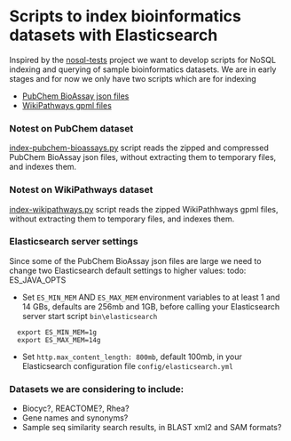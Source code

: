 # Scripts to index bioinformatics datasets with Elasticsearch 

Inspired by the [nosql-tests](https://github.com/weinberger/nosql-tests/)
project we want to develop scripts for NoSQL indexing and querying of
sample bioinformatics datasets.
We are in early stages and for now we only have two scripts which are
for indexing
* [PubChem BioAssay json files](ftp://ftp.ncbi.nlm.nih.gov/pubchem/Bioassay/JSON/)
* [WikiPathways gpml files](http://www.wikipathways.org/index.php/Download_Pathways)

### Notest on PubChem dataset 

[index-pubchem-bioassays.py](index-pubchem-bioassays.py) script reads
the zipped and compressed PubChem BioAssay json files,
without extracting them to temporary files, and indexes them.
 
### Notest on WikiPathways dataset 

[index-wikipathways.py](index-wikipathways.py) script reads
the zipped WikiPathhways gpml files,
without extracting them to temporary files, and indexes them.

### Elasticsearch server settings
Since some of the PubChem BioAssay json files are large we need to change
two Elasticsearch default settings to higher values:
todo: ES_JAVA_OPTS
* Set `ES_MIN_MEM` AND `ES_MAX_MEM` environment variables to at least 1 and 14 GBs,
  defaults are 256mb and 1GB, before calling your Elasticsearch server
  start script `bin\elasticsearch`
```
  export ES_MIN_MEM=1g
  export ES_MAX_MEM=14g
```  
* Set `http.max_content_length: 800mb`, default 100mb,
  in your Elasticsearch configuration file `config/elasticsearch.yml`


### Datasets we are considering to include: 
* Biocyc?, REACTOME?, Rhea?
* Gene names and synonyms?
* Sample seq similarity search results, in BLAST xml2 and SAM formats?